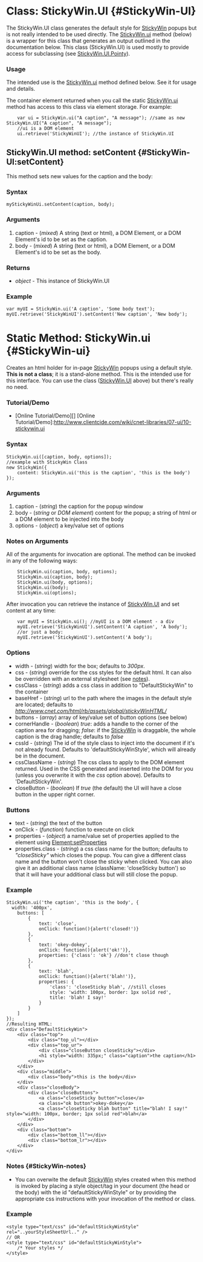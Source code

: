 Class: StickyWin.UI {#StickyWin-UI}
======================================

The StickyWin.UI class generates the default style for [StickyWin][] popups but is not really intended to be used directly. The [StickyWin.ui][] method (below) is a wrapper for this class that generates an output outlined in the documentation below. This class (StickyWin.UI) is used mostly to provide access for subclassing (see [StickyWin.UI.Pointy][]).

### Usage

The intended use is the [StickyWin.ui][] method defined below. See it for usage and details.

The container element returned when you call the static [StickyWin.ui][] method has access to this class via element storage. For example:

		var ui = StickyWin.ui("A caption", "A message"); //same as new StickyWin.UI("A caption", "A message");
		//ui is a DOM element
		ui.retrieve('StickyWinUI'); //the instance of StickyWin.UI
		
StickyWin.UI method: setContent {#StickyWin-UI:setContent}
----------------------------------------------------------

This method sets new values for the caption and the body:

### Syntax

	myStickyWinUi.setContent(caption, body);

### Arguments

1. caption - (*mixed*) A string (text or html), a DOM Element, or a DOM Element's id to be set as the caption.
2. body - (*mixed*) A string (text or html), a DOM Element, or a DOM Element's id to be set as the body.

### Returns

* *object* - This instance of StickyWin.UI

### Example

	var myUI = StickyWin.ui('A caption', 'Some body text');
	myUI.retrieve('StickyWinUI').setContent('New caption', 'New body');

Static Method: StickyWin.ui {#StickyWin-ui}
===========================================

Creates an html holder for in-page [StickyWin][] popups using a default style. **This is not a class**; it is a stand-alone method. This is the intended use for this interface. You can use the class ([StickyWin.UI][] above) but there's really no need.
	
### Tutorial/Demo

* [Online Tutorial/Demo][]
[Online Tutorial/Demo]:http://www.clientcide.com/wiki/cnet-libraries/07-ui/10-stickywin.ui

### Syntax

	StickyWin.ui([caption, body, options]);
	//example with StickyWin Class
	new StickyWin({
		content: StickyWin.ui('this is the caption', 'this is the body')
	});

### Arguments

1. caption - (*string*) the caption for the popup window
2. body - (*string* or *DOM element*) content for the popup; a string of html or a DOM element to be injected into the body
3. options - (*object*) a key/value set of options

### Notes on Arguments

All of the arguments for invocation are optional. The method can be invoked in any of the following ways:

		StickyWin.ui(caption, body, options);
		StickyWin.ui(caption, body);
		StickyWin.ui(body, options);
		StickyWin.ui(body);
		StickyWin.ui(options);

After invocation you can retrieve the instance of [StickyWin.UI][] and set content at any time:

		var myUI = StickyWin.ui(); //myUI is a DOM element - a div
		myUI.retrieve('StickyWinUI').setContent('A caption', 'A body');
		//or just a body:
		myUI.retrieve('StickyWinUI').setContent('A body');

### Options

* width - (*string*) width for the box; defaults to *300px*.
* css - (*string*) override for the css styles for the default html. It can also be overridden with an external stylesheet (see [notes][]).
* cssClass - (*string*) adds a css class in addition to "DefaultStickyWin" to the container
* baseHref - (*string*) url to the path where the images in the default style are located; defaults to *http://www.cnet.com/html/rb/assets/global/stickyWinHTML/*
* buttons - (*array*) array of key/value set of button options (see below)
* cornerHandle - (*boolean*) *true*: adds a handle to the corner of the caption area for dragging; *false*: if the [StickyWin][] is draggable, the whole caption is the drag handle; defaults to *false*
* cssId - (*string*) The id of the style class to inject into the document if it's not already found. Defaults to 'defaultStickyWinStyle', which will already be in the document.
* cssClassName - (*string*) The css class to apply to the DOM element returned. Used in the CSS generated and inserted into the DOM for you (unless you overwrite it with the *css* option above). Defaults to 'DefaultStickyWin'.
* closeButton - (*boolean*) If *true* (the default) the UI will have a close button in the upper right corner.

### Buttons

* text - (*string*) the text of the button
* onClick - (*function*) function to execute on click
* properties - (*object*) a name/value set of properties applied to the element using [Element:setProperties][]
* properties.class - (*string*) a css class name for the button; defaults to *"closeSticky"* which closes the popup. You can give a different class name and the button won't close the sticky when clicked. You can also give it an additional class name (className: 'closeSticky button') so that it will have your additional class but will still close the popup.

### Example

	StickyWin.ui('the caption', 'this is the body', {
	  width: '400px',
		buttons: [
			{
				text: 'close', 
				onClick: function(){alert('closed!')}
			},
			{
				text: 'okey-dokey', 
				onClick: function(){alert('ok!')},
				properties: {'class': 'ok'} //don't close though
			},
			{
				text: 'blah', 
				onClick: function(){alert('blah!')},
				properties: {
					'class': 'closeSticky blah', //still closes
					style: 'width: 100px, border: 1px solid red',
					title: 'blah! I say!'
				}
			}
		]
	});
	//Resulting HTML:
	<div class="DefaultStickyWin">
		<div class="top">
			<div class="top_ul"></div>
			<div class="top_ur">
				<div class="closeButton closeSticky"></div>
				<h1 style="width: 335px;" class="caption">the caption</h1>
			</div>
		</div>
		<div class="middle">
			<div class="body">this is the body</div>
		</div>
		<div class="closeBody">
			<div class="closeButtons">
				<a class="closeSticky button">close</a>
				<a class="ok button">okey-dokey</a>
				<a class="closeSticky blah button" title="blah! I say!" style="width: 100px, border; 1px solid red">blah</a>
			</div>
		</div>
		<div class="bottom">
			<div class="bottom_ll"></div>
			<div class="bottom_lr"></div>
		</div>
	</div>

### Notes {#StickyWin-notes}

* You can overwite the default [StickyWin][] styles created when this method is invoked by placing a style object/tag in your document (the head or the body) with the id "defaultStickyWinStyle" or by providing the appropriate css instructions with your invocation of the method or class.

### Example

	<style type="text/css" id="defaultStickyWinStyle" rel="..yourStyleSheetUrl.." /> 
	// OR
	<style type="text/css" id="defaultStickyWinStyle">
		/* Your styles */
	</style> 

[Notes]: #StickyWin-notes
[StickyWin]: /docs/UI/StickyWin
[StickyWin.ui]: #StickyWin-ui
[StickyWin.UI.Pointy]: /docs/UI/StickyWin.ui.pointy
[Element:setProperties]: http://docs.mootools.net/Element/Element#Element:setProperties
